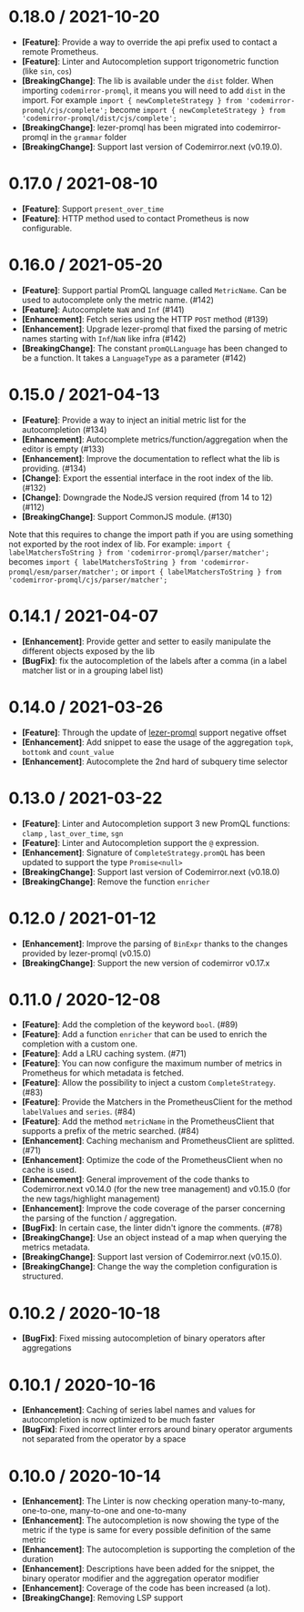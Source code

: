 0.18.0 / 2021-10-20
===================

* **[Feature]**: Provide a way to override the api prefix used to contact a remote Prometheus.
* **[Feature]**: Linter and Autocompletion support trigonometric function (like `sin`, `cos`)
* **[BreakingChange]**: The lib is available under the `dist` folder. When importing `codemirror-promql`, it means you 
will need to add `dist` in the import. For example `import { newCompleteStrategy } from 'codemirror-promql/cjs/complete';`
become `import { newCompleteStrategy } from 'codemirror-promql/dist/cjs/complete';`
* **[BreakingChange]**: lezer-promql has been migrated into codemirror-promql in the `grammar` folder
* **[BreakingChange]**: Support last version of Codemirror.next (v0.19.0).

0.17.0 / 2021-08-10
===================

* **[Feature]**: Support `present_over_time`
* **[Feature]**: HTTP method used to contact Prometheus is now configurable.

0.16.0 / 2021-05-20
===================

* **[Feature]**: Support partial PromQL language called `MetricName`. Can be used to autocomplete only the metric
  name. (#142)
* **[Feature]**: Autocomplete `NaN` and `Inf` (#141)
* **[Enhancement]**: Fetch series using the HTTP `POST` method (#139)
* **[Enhancement]**: Upgrade lezer-promql that fixed the parsing of metric names starting with `Inf`/`NaN` like infra (#142)  
* **[BreakingChange]**: The constant `promQLLanguage` has been changed to be a function. It takes a `LanguageType` as a 
  parameter (#142)

0.15.0 / 2021-04-13
===================

* **[Feature]**: Provide a way to inject an initial metric list for the autocompletion (#134)
* **[Enhancement]**: Autocomplete metrics/function/aggregation when the editor is empty (#133)
* **[Enhancement]**: Improve the documentation to reflect what the lib is providing. (#134)
* **[Change]**: Export the essential interface in the root index of the lib. (#132)
* **[Change]**: Downgrade the NodeJS version required (from 14 to 12) (#112)
* **[BreakingChange]**: Support CommonJS module. (#130)

Note that this requires to change the import path if you are using something not exported by the root index of lib. For
example: `import { labelMatchersToString } from 'codemirror-promql/parser/matcher';`
becomes `import { labelMatchersToString } from 'codemirror-promql/esm/parser/matcher';`
or `import { labelMatchersToString } from 'codemirror-promql/cjs/parser/matcher';`

0.14.1 / 2021-04-07
===================

* **[Enhancement]**: Provide getter and setter to easily manipulate the different objects exposed by the lib
* **[BugFix]**: fix the autocompletion of the labels after a comma (in a label matcher list or in a grouping label list)

0.14.0 / 2021-03-26
===================

* **[Feature]**: Through the update of [lezer-promql](https://github.com/promlabs/lezer-promql/releases/tag/0.18.0)
  support negative offset
* **[Enhancement]**: Add snippet to ease the usage of the aggregation `topk`, `bottomk` and `count_value`
* **[Enhancement]**: Autocomplete the 2nd hard of subquery time selector

0.13.0 / 2021-03-22
===================
* **[Feature]**: Linter and Autocompletion support 3 new PromQL functions: `clamp` , `last_over_time`, `sgn`
* **[Feature]**: Linter and Autocompletion support the `@` expression.
* **[Enhancement]**: Signature of `CompleteStrategy.promQL` has been updated to support the type `Promise<null>`
* **[BreakingChange]**: Support last version of Codemirror.next (v0.18.0)
* **[BreakingChange]**: Remove the function `enricher`

0.12.0 / 2021-01-12
===================

* **[Enhancement]**: Improve the parsing of `BinExpr` thanks to the changes provided by lezer-promql (v0.15.0)
* **[BreakingChange]**: Support the new version of codemirror v0.17.x

0.11.0 / 2020-12-08
===================

* **[Feature]**: Add the completion of the keyword `bool`. (#89)
* **[Feature]**: Add a function `enricher` that can be used to enrich the completion with a custom one.
* **[Feature]**: Add a LRU caching system. (#71)
* **[Feature]**: You can now configure the maximum number of metrics in Prometheus for which metadata is fetched.
* **[Feature]**: Allow the possibility to inject a custom `CompleteStrategy`. (#83)
* **[Feature]**: Provide the Matchers in the PrometheusClient for the method `labelValues` and `series`. (#84)
* **[Feature]**: Add the method `metricName` in the PrometheusClient that supports a prefix of the metric searched. (#84)
* **[Enhancement]**: Caching mechanism and PrometheusClient are splitted. (#71)
* **[Enhancement]**: Optimize the code of the PrometheusClient when no cache is used.
* **[Enhancement]**: General improvement of the code thanks to Codemirror.next v0.14.0 (for the new tree management) and v0.15.0 (for the new tags/highlight management)
* **[Enhancement]**: Improve the code coverage of the parser concerning the parsing of the function / aggregation.
* **[BugFix]**: In certain case, the linter didn't ignore the comments. (#78)
* **[BreakingChange]**: Use an object instead of a map when querying the metrics metadata.
* **[BreakingChange]**: Support last version of Codemirror.next (v0.15.0).
* **[BreakingChange]**: Change the way the completion configuration is structured.

0.10.2 / 2020-10-18
===================

* **[BugFix]**: Fixed missing autocompletion of binary operators after aggregations

0.10.1 / 2020-10-16
===================

* **[Enhancement]**: Caching of series label names and values for autocompletion is now optimized to be much faster
* **[BugFix]**: Fixed incorrect linter errors around binary operator arguments not separated from the operator by a space

0.10.0 / 2020-10-14
===================

* **[Enhancement]**: The Linter is now checking operation many-to-many, one-to-one, many-to-one and one-to-many
* **[Enhancement]**: The autocompletion is now showing the type of the metric if the type is same for every possible definition of the same metric
* **[Enhancement]**: The autocompletion is supporting the completion of the duration
* **[Enhancement]**: Descriptions have been added for the snippet, the binary operator modifier and the aggregation operator modifier
* **[Enhancement]**: Coverage of the code has been increased (a lot).
* **[BreakingChange]**: Removing LSP support

